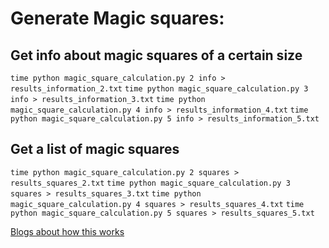 # Generate Magic squares:

## Get info about magic squares of a certain size

`time python magic_square_calculation.py 2 info > results_information_2.txt`
`time python magic_square_calculation.py 3 info > results_information_3.txt`
`time python magic_square_calculation.py 4 info > results_information_4.txt`
`time python magic_square_calculation.py 5 info > results_information_5.txt`

## Get a list of magic squares

`time python magic_square_calculation.py 2 squares > results_squares_2.txt`
`time python magic_square_calculation.py 3 squares > results_squares_3.txt`
`time python magic_square_calculation.py 4 squares > results_squares_4.txt`
`time python magic_square_calculation.py 5 squares > results_squares_5.txt`


[Blogs about how this works](http://jasminenoack.tumblr.com/tagged/magic%20Squares/chrono)
